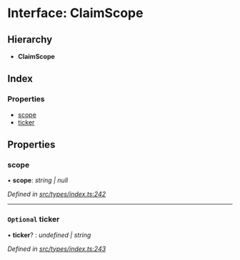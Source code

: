 # Interface: ClaimScope

## Hierarchy

* **ClaimScope**

## Index

### Properties

* [scope](types.claimscope.md#scope)
* [ticker](types.claimscope.md#optional-ticker)

## Properties

###  scope

• **scope**: *string | null*

*Defined in [src/types/index.ts:242](https://github.com/PolymathNetwork/polymesh-sdk/blob/7e9a732/src/types/index.ts#L242)*

___

### `Optional` ticker

• **ticker**? : *undefined | string*

*Defined in [src/types/index.ts:243](https://github.com/PolymathNetwork/polymesh-sdk/blob/7e9a732/src/types/index.ts#L243)*
